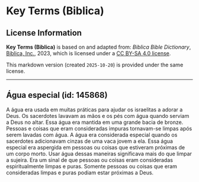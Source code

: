 # Key Terms (Biblica)

## License Information

**Key Terms (Biblica)** is based on and adapted from: _Biblica Bible Dictionary_, [Biblica, Inc.](https://www.biblica.com/), 2023, which is licensed under a [CC BY-SA 4.0 license](https://creativecommons.org/licenses/by-sa/4.0/legalcode.en).

This markdown version (created `2025-10-20`) is provided under the same license.



--------------------------------

## Água especial (id: 145868)

A água era usada em muitas práticas para ajudar os israelitas a adorar a Deus. Os sacerdotes lavavam as mãos e os pés com água quando serviam a Deus no altar. Essa água era mantida em uma grande bacia de bronze. Pessoas e coisas que eram consideradas impuras tornavam\-se limpas após serem lavadas com água. A água era considerada especial quando os sacerdotes adicionavam cinzas de uma vaca jovem a ela. Essa água especial era aspergida em pessoas ou coisas que estiveram próximas de um corpo morto. Usar água dessas maneiras significava mais do que limpar a sujeira. Era um sinal de que pessoas ou coisas eram consideradas espiritualmente limpas e puras. Somente pessoas ou coisas que eram consideradas limpas e puras podiam estar próximas a Deus.



